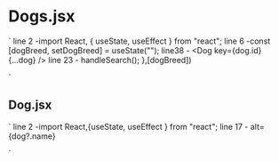 # Dogs.jsx

`
line 2 -import React, { useState, useEffect } from "react";                                                 line 6 -const [dogBreed, setDogBreed] = useState("");
line38 -  <Dog key={dog.id} {...dog} />
line 23 -  handleSearch(); },[dogBreed])

`

## Dog.jsx

`
line 2 -import React,{useState, useEffect } from "react";
line 17 - alt={dog?.name}

`
